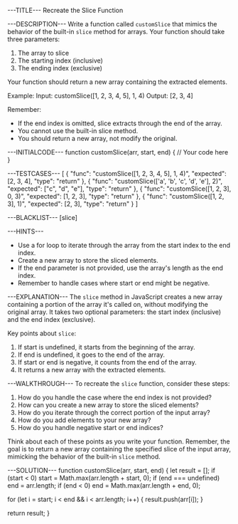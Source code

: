 ---TITLE---
Recreate the Slice Function

---DESCRIPTION---
Write a function called `customSlice` that mimics the behavior of the built-in `slice` method for arrays. Your function should take three parameters:
1. The array to slice
2. The starting index (inclusive)
3. The ending index (exclusive)

Your function should return a new array containing the extracted elements.

Example:
Input: customSlice([1, 2, 3, 4, 5], 1, 4)
Output: [2, 3, 4]

Remember:
- If the end index is omitted, slice extracts through the end of the array.
- You cannot use the built-in slice method.
- You should return a new array, not modify the original.

---INITIALCODE---
function customSlice(arr, start, end) {
  // Your code here
}

---TESTCASES---
[
  { "func": "customSlice([1, 2, 3, 4, 5], 1, 4)", "expected": [2, 3, 4], "type": "return" },
  { "func": "customSlice(['a', 'b', 'c', 'd', 'e'], 2)", "expected": ["c", "d", "e"], "type": "return" },
  { "func": "customSlice([1, 2, 3], 0, 3)", "expected": [1, 2, 3], "type": "return" },
  { "func": "customSlice([1, 2, 3], 1)", "expected": [2, 3], "type": "return" }
]

---BLACKLIST---
[slice]

---HINTS---
- Use a for loop to iterate through the array from the start index to the end index.
- Create a new array to store the sliced elements.
- If the end parameter is not provided, use the array's length as the end index.
- Remember to handle cases where start or end might be negative.

---EXPLANATION---
The `slice` method in JavaScript creates a new array containing a portion of the array it's called on, without modifying the original array. It takes two optional parameters: the start index (inclusive) and the end index (exclusive).

Key points about `slice`:
1. If start is undefined, it starts from the beginning of the array.
2. If end is undefined, it goes to the end of the array.
3. If start or end is negative, it counts from the end of the array.
4. It returns a new array with the extracted elements.

---WALKTHROUGH---
To recreate the `slice` function, consider these steps:

1. How do you handle the case where the end index is not provided?
2. How can you create a new array to store the sliced elements?
3. How do you iterate through the correct portion of the input array?
4. How do you add elements to your new array?
5. How do you handle negative start or end indices?

Think about each of these points as you write your function. Remember, the goal is to return a new array containing the specified slice of the input array, mimicking the behavior of the built-in `slice` method.

---SOLUTION---
function customSlice(arr, start, end) {
  let result = [];
  if (start < 0) start = Math.max(arr.length + start, 0);
  if (end === undefined) end = arr.length;
  if (end < 0) end = Math.max(arr.length + end, 0);
  
  for (let i = start; i < end && i < arr.length; i++) {
    result.push(arr[i]);
  }
  
  return result;
}

